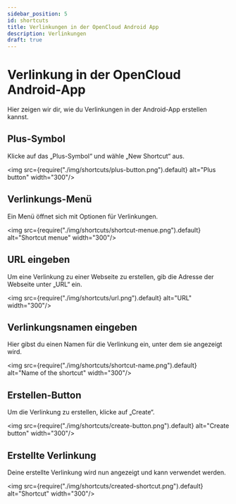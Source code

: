 ```yaml
---
sidebar_position: 5
id: shortcuts
title: Verlinkungen in der OpenCloud Android App
description: Verlinkungen
draft: true
---
```


# Verlinkung in der OpenCloud Android-App

Hier zeigen wir dir, wie du Verlinkungen in der Android-App erstellen kannst.

## Plus-Symbol

Klicke auf das „Plus-Symbol“ und wähle „New Shortcut“ aus.

<img src={require("./img/shortcuts/plus-button.png").default} alt="Plus button" width="300"/>

## Verlinkungs-Menü

Ein Menü öffnet sich mit Optionen für Verlinkungen.

<img src={require("./img/shortcuts/shortcut-menue.png").default} alt="Shortcut menue" width="300"/>

## URL eingeben

Um eine Verlinkung zu einer Webseite zu erstellen, gib die Adresse der Webseite unter „URL“ ein.

<img src={require("./img/shortcuts/url.png").default} alt="URL" width="300"/>

## Verlinkungsnamen eingeben

Hier gibst du einen Namen für die Verlinkung ein, unter dem sie angezeigt wird.

<img src={require("./img/shortcuts/shortcut-name.png").default} alt="Name of the shortcut" width="300"/>

## Erstellen-Button

Um die Verlinkung zu erstellen, klicke auf „Create“.

<img src={require("./img/shortcuts/create-button.png").default} alt="Create button" width="300"/>

## Erstellte Verlinkung

Deine erstellte Verlinkung wird nun angezeigt und kann verwendet werden.

<img src={require("./img/shortcuts/created-shortcut.png").default} alt="Shortcut" width="300"/>
